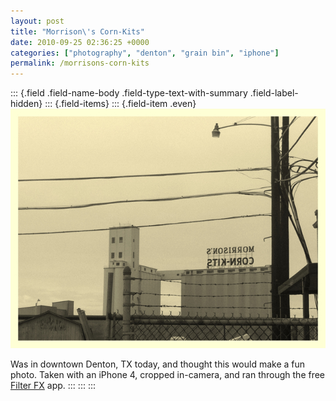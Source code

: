 ```yaml
---
layout: post
title: "Morrison\'s Corn-Kits"
date: 2010-09-25 02:36:25 +0000
categories: ["photography", "denton", "grain bin", "iphone"]
permalink: /morrisons-corn-kits
---
```

::: {.field .field-name-body .field-type-text-with-summary .field-label-hidden}
::: {.field-items}
::: {.field-item .even}
![](/sites/default/files/corn-kits.jpg)

Was in downtown Denton, TX today, and thought this would make a fun
photo. Taken with an iPhone 4, cropped in-camera, and ran through the
free [Filter
FX](http://itunes.apple.com/us/app/filterfx-for-free/id324915866?mt=8)
app.
:::
:::
:::

